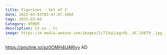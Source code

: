 ```yaml
---
title: Figurines - Set of 3
date: 2025-03-03T03:47:07.108Z
tags: 2025-03-04
Category: OTHER
description: 13.xx , Cc
image: https://m.media-amazon.com/images/I/713uLLegrOL._AC_SX679_.jpg
---
```

https://amzlink.to/az0OMH4UARlyy   AD